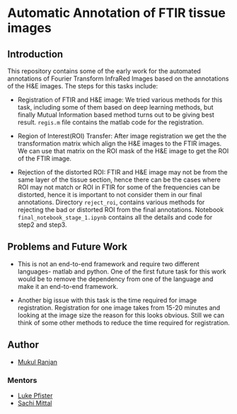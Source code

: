# Automatic Annotation of FTIR tissue images

## Introduction

This repository contains some of the early work for the automated annotations of Fourier Transform InfraRed Images based on the annotations of the H&E images. The steps for this tasks include:

- Registration of FTIR and H&E image: We tried various methods for this task, including some of them based on deep learning methods, but finally Mutual Information based method turns out to be giving best result. `regis.m` file contains the matlab code for the registration.

- Region of Interest(ROI) Transfer: After image registration we get the the transformation matrix which align the H&E images to the FTIR images. We can use that matrix on the ROI mask of the H&E image to get the ROI of the FTIR image.

- Rejection of the distorted ROI: FTIR and H&E image may not be from the same layer of the tissue section, hence there can be the cases where ROI may not match or ROI in FTIR for some of the frequencies can be distorted, hence it is important to not consider them in our final annotations. Directory `reject_roi`, contains various methods for rejecting the bad or distorted ROI from the final annotations. Notebook `final_notebook_stage_1.ipynb` contains all the details and code for step2 and step3.

## Problems and Future Work
- This is not an end-to-end framework and require two different languages- matlab and python. One of the first future task for this work would be to remove the dependency from one of the language and make it an end-to-end framework.

- Another big issue with this task is the time required for image registration. Registration for one image takes from 15-20 minutes and looking at the image size the reason for this looks obvious. Still we can think of some other methods to reduce the time required for registration.

## Author
 - [Mukul Ranjan](https://github.com/mukul54)
 
### Mentors
 - [Luke Pfister](https://github.com/lukepfister)
 - [Sachi Mittal](https://www.linkedin.com/in/shachi-mittal-8379b645/)
